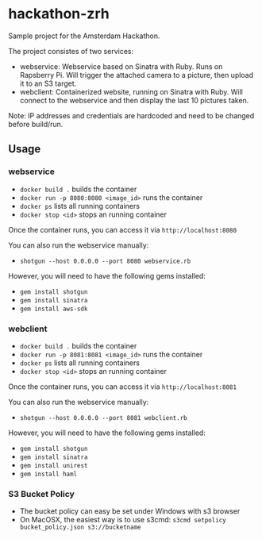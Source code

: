 # hackathon-zrh

Sample project for the Amsterdam Hackathon.

The project consistes of two services:

* webservice: Webservice based on Sinatra with Ruby. Runs on Rapsberry Pi. Will trigger the attached camera to a picture, then upload it to an S3 target. 
* webclient: Containerized website, running on Sinatra with Ruby. Will connect to the webservice and then display the last 10 pictures taken.

Note: IP addresses and credentials are hardcoded and need to be changed before build/run.

## Usage

### webservice

* `docker build .` builds the container
* `docker run -p 8080:8080 <image_id>` runs the container
* `docker ps` lists all running containers
* `docker stop <id>` stops an running container

Once the container runs, you can access it via `http://localhost:8080`

You can also run the webservice manually:
* `shotgun --host 0.0.0.0 --port 8080 webservice.rb`

However, you will need to have the following gems installed:
* `gem install shotgun`
* `gem install sinatra`
* `gem install aws-sdk`

### webclient

* `docker build .` builds the container
* `docker run -p 8081:8081 <image_id>` runs the container
* `docker ps` lists all running containers
* `docker stop <id>` stops an running container

Once the container runs, you can access it via `http://localhost:8081`

You can also run the webservice manually:
* `shotgun --host 0.0.0.0 --port 8081 webclient.rb`

However, you will need to have the following gems installed:
* `gem install shotgun`
* `gem install sinatra`
* `gem install unirest`
* `gem install haml`

### S3 Bucket Policy

* The bucket policy can easy be set under Windows with s3 browser
* On MacOSX, the easiest way is to use s3cmd: `s3cmd setpolicy bucket_policy.json s3://bucketname`
